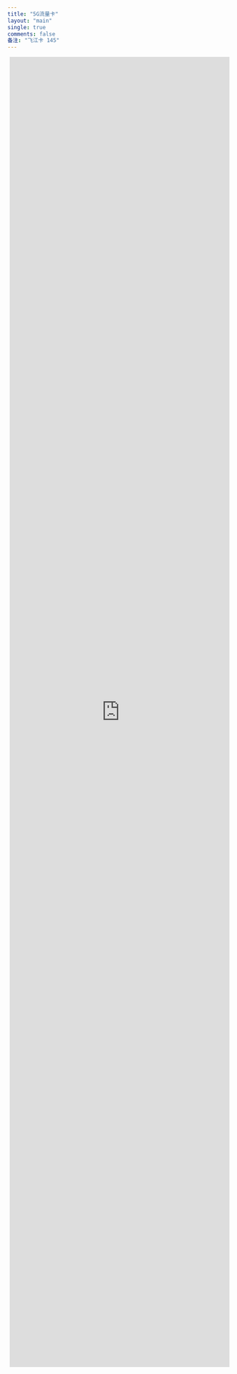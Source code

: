 ```yaml
---
title: "5G流量卡"
layout: "main"
single: true
comments: false
备注: "飞江卡 145"
---
```


<div class="article" style="display: flex; justify-content: center; align-items: top; height: 75vh; position: relative;">
      <div id="loading-message" style="display: flex; justify-content: center; align-items: center; height: 50%; width: 100%; position: absolute; top: 0; left: 0; z-index: -1;">
        <p style="font-size: 24px; color: #333;">加载中...</p>
      </div>
      <iframe id="shop-link"
        src="https://h5.lot-ml.com/h5orderEn/index?pudID=32c0795066d1467d&userid=6babd1bdd232e810" 
        width="98%" 
        height="98%" 
        style="border: none; max-width: 1200px;"
      ></iframe>
</div>